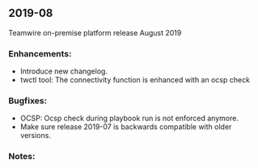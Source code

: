 ## 2019-08
Teamwire on-premise platform release August 2019

### Enhancements:
- Introduce new changelog.
- twctl tool: The connectivity function is enhanced with an ocsp check 

### Bugfixes:
- OCSP: Ocsp check during playbook run is not enforced anymore.
- Make sure release 2019-07 is backwards compatible with older versions.

### Notes:
